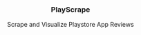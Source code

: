 <div align="center">
  <h3 align="center">PlayScrape</h3>
  <p align="center">
    Scrape and Visualize Playstore App Reviews
  </p>
</div>